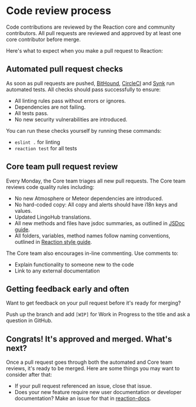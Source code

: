 # Code review process

Code contributions are reviewed by the Reaction core and community contributors. All pull requests are reviewed and approved by at least one core contributor before merge.

Here's what to expect when you make a pull request to Reaction:

## Automated pull request checks

As soon as pull requests are pushed, [BitHound](https://www.bithound.io/github/reactioncommerce/reaction), [CircleCI](https://circleci.com/gh/reactioncommerce/reaction) and [Synk](https://snyk.io/) run automated tests. All checks should pass successfully to ensure:

-   All linting rules pass without errors or ignores.
-   Dependencies are not failing.
-   All tests pass.
-   No new security vulnerabilities are introduced.

You can run these checks yourself by running these commands:

-   `eslint .` for linting
-   `reaction test` for all tests

## Core team pull request review

Every Monday, the Core team triages all new pull requests. The Core team reviews code quality rules including:

-   No new Atmosphere or Meteor dependencies are introduced.
-   No hard-coded copy: All copy and alerts should have i18n keys and values.
-   Updated LingoHub translations.
-   All new methods and files have jsdoc summaries, as outlined in [JSDoc guide](https://github.com/reactioncommerce/reaction-jsdoc#how-to-write-docs).
-   All folders, variables, method names follow naming conventions, outlined in [Reaction style guide](/developer/styleguide.md).

The Core team also encourages in-line commenting. Use comments to:

-   Explain functionality to someone new to the code
-   Link to any external documentation

## Getting feedback early and often

Want to get feedback on your pull request before it's ready for merging?

Push up the branch and add `[WIP]` for Work in Progress to the title and ask a question in GitHub.

## Congrats! It's approved and merged. What's next?

Once a pull request goes through both the automated and Core team reviews, it's ready to be merged. Here are some things you may want to consider after that:

-   If your pull request referenced an issue, close that issue.
-   Does your new feature require new user documentation or developer documentation? Make an issue for that in [reaction-docs](https://github.com/reactioncommerce/reaction-docs/issues).
